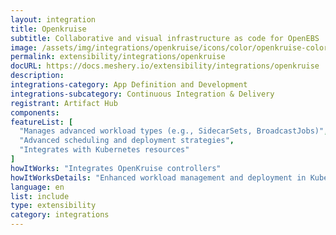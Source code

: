 ```yaml
---
layout: integration
title: Openkruise
subtitle: Collaborative and visual infrastructure as code for OpenEBS
image: /assets/img/integrations/openkruise/icons/color/openkruise-color.svg
permalink: extensibility/integrations/openkruise
docURL: https://docs.meshery.io/extensibility/integrations/openkruise
description: 
integrations-category: App Definition and Development
integrations-subcategory: Continuous Integration & Delivery
registrant: Artifact Hub
components: 
featureList: [
  "Manages advanced workload types (e.g., SidecarSets, BroadcastJobs)",
  "Advanced scheduling and deployment strategies",
  "Integrates with Kubernetes resources"
]
howItWorks: "Integrates OpenKruise controllers"
howItWorksDetails: "Enhanced workload management and deployment in Kubernetes"
language: en
list: include
type: extensibility
category: integrations
---
```

